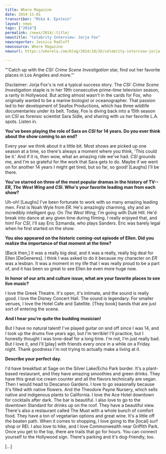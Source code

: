 ```yaml
---
title: Where Magazine
date: 2014-11-01
transcriber: "Mika A. Epstein"
layout: news
tags: ["2014"]
permalink: /news/2014/:title/
newstitle: "Celebrity Interview: Jorja Fox"
newsreporter: Jessica Radloff
newssource: Where Magazine
newsurl: https://wherela.com/blog/2014/10/26/celebrity-interview-jorja-fox/

---
```


"'Catch up with the *CSI: Crime Scene Investigation* star, find out her favorite places in Los Angeles and more."'

Disclaimer: Jorja Fox's is not a typical success story. The *CSI: Crime Scene Investigation* staple is in her 19th consecutive prime-time television season, a rarity in Hollywood. But acting almost wasn't in the cards for Fox, who originally wanted to be a marine biologist or oceanographer. That passion led to her development of Seafox Productions, which has three wildlife documentaries under its belt. Today, Fox is diving back into a 15th season on *CSI* as forensic scientist Sara Sidle, and sharing with us her favorite L.A. spots. Listen in.

**You've been playing the role of Sara on *CSI* for 14 years. Do you ever think about the show coming to an end?**

Every year we think about it a little bit. Most shows are picked up one season at a time, so there's always a moment where you think, 'This could be it.' And if it is, then wow, what an amazing ride we've had. *CSI* grounds me, and I'm so grateful for the work that Sara gets to do. Maybe if we went on for another 14 years I might get tired, but so far, so good! [Laughs] I'll be there.

**You've starred on three of the most popular dramas in the history of TV--*ER*, *The West Wing* and *CSI*. Who's your favorite leading man from each show?**

Uh-oh! [Laughs] I've been fortunate to work with so many amazing leading men. First is Noah Wyle from *ER*. He's amazingly charming, shy and an incredibly intelligent guy. On *The West Wing*, I'm going with Dulé Hill. He'd break into dance at any given time during filming. I really enjoyed that, and him! For *CSI*, I'll say Eric Szmanda, who plays Sanders. Eric was barely legal when he first started on the show.

**You also appeared on the historic coming-out episode of Ellen. Did you realize the importance of that moment at the time?**

[Back then,] it was a really big deal, and it was a really, really big deal for Ellen [DeGeneres]. I think I was asked to do it because my character on *ER* was a lesbian. It was a moment in my life that I was really proud to be a part of, and it has been so great to see Ellen be even more huge now.

**In honor of our arts and culture issue, what are your favorite places to see live music?**

I love the Greek Theatre. It's open, it's intimate, and the sound is really good. I love the Disney Concert Hall. The sound is legendary. For smaller venues, I love the Hotel Cafe and Satellite. [They book] bands that are just sort of entering the scene.

**And I hear you're quite the budding musician!**

But I have no natural talent! I've played guitar on and off since I was 14, and I took up the drums five years ago, but I'm terrible! I'll practice, but I honestly thought I was tone-deaf for a long time. I'm not, I'm just really bad. But I love it, and I'll [play] with friends every once in a while on a Friday night. Thank goodness I'm not trying to actually make a living at it.

**Describe your perfect day.**

I'd have breakfast at Sage on the Silver Lake/Echo Park border. It's a plant-based restaurant, and they have amazing smoothies and green drinks. They have this great ice cream counter and all the flavors technically are vegan. Then I would head to Descanso Gardens. I love to go seasonally because it's filled with native flowers. And the Theodore Payne Nursery, which sells native and indigenous plants to California. I love the Ace Hotel downtown for cocktails after dark. The bar is beautiful. I also love to go to the downtown Standard for drinks up on the roof. They have a beautiful view. There's also a restaurant called The Must with a whole bunch of comfort food. They have a ton of vegetarian options and great wine. It's a little off the beaten path. When it comes to shopping, I love going to the [local] surf shop or REI. I also love to hike, and I love Commonwealth near Griffith Park. Once you get to the top, there are trails that go for hours. You can connect yourself to the Hollywood sign. There's parking and it's dog-friendly, too.

[...]
